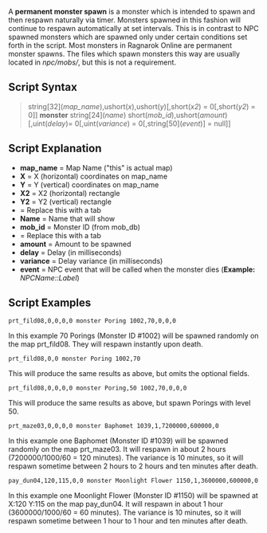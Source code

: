 A **permanent monster spawn** is a monster which is intended to spawn and then respawn naturally via timer. Monsters
spawned in this fashion will continue to respawn automatically at set intervals. This is in contrast to NPC spawned
monsters which are spawned only under certain conditions set forth in the script. Most monsters in Ragnarok Online are
permanent monster spawns. The files which spawn monsters this way are usually located in *npc/mobs/*, but this is not a
requirement.

## Script Syntax

> string\[32\](*map_name*),ushort(*x*),ushort(*y*)\[,short(*x2*) = 0\[,short(*y2*) = 0\]\] <TAB> **monster**
> string\[24\](*name*) <TAB> short(*mob_id*),ushort(*amount*)\[,uint(*delay*)= 0\[,uint(*variance*) =
> 0\[,string\[50\](*event*)\] = null\]\]

## Script Explanation

- **map_name** = Map Name ("this" is actual map)
- **X** = X (horizontal) coordinates on map_name
- **Y** = Y (vertical) coordinates on map_name
- **X2** = X2 (horizontal) rectangle
- **Y2** = Y2 (vertical) rectangle
- **<TAB>** = Replace this with a tab
- **Name** = Name that will show
- **mob_id** = Monster ID (from mob_db)
- **<TAB>** = Replace this with a tab
- **amount** = Amount to be spawned
- **delay** = Delay (in milliseconds)
- **variance** = Delay variance (in milliseconds)
- **event** = NPC event that will be called when the monster dies (**Example:** *NPCName::Label*)

## Script Examples

`prt_fild08,0,0,0,0 monster Poring 1002,70,0,0,0`

In this example 70 Porings (Monster ID \#1002) will be spawned randomly on the map prt_fild08. They will respawn
instantly upon death.

`prt_fild08,0,0 monster Poring 1002,70`

This will produce the same results as above, but omits the optional fields.

`prt_fild08,0,0,0,0 monster Poring,50 1002,70,0,0,0`

This will produce the same results as above, but spawn Porings with level 50.

`prt_maze03,0,0,0,0 monster Baphomet 1039,1,7200000,600000,0`

In this example one Baphomet (Monster ID \#1039) will be spawned randomly on the map prt_maze03. It will respawn in
about 2 hours (7200000/1000/60 = 120 minutes). The variance is 10 minutes, so it will respawn sometime between 2 hours
to 2 hours and ten minutes after death.

`pay_dun04,120,115,0,0 monster Moonlight Flower 1150,1,3600000,600000,0`

In this example one Moonlight Flower (Monster ID \#1150) will be spawned at X:120 Y:115 on the map pay_dun04. It will
respawn in about 1 hour (3600000/1000/60 = 60 minutes). The variance is 10 minutes, so it will respawn sometime between
1 hour to 1 hour and ten minutes after death.
